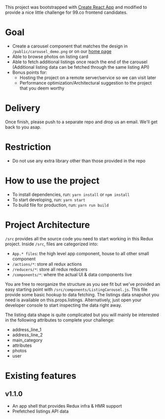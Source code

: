 This project was bootstrapped with [Create React App](https://github.com/facebookincubator/create-react-app) and modified to provide a nice little challenge for 99.co frontend candidates.

# Goal
- Create a carousel component that matches the design in `/public/carousel_demo.png` or on our [home page](https://www.99.co)
- Able to browse photos on listing card
- Able to fetch additional listings once reach the end of the carousel (Additional listing data can be fetched through the same listing API)
- Bonus points for:
  - Hosting the project on a remote server/service so we can visit later
  - Performance optimization/Architectural suggestion to the project that you deem worthy

# Delivery
Once finish, please push to a separate repo and drop us an email. We'll get back to you asap.

# Restriction
- Do not use any extra library other than those provided in the repo

# How to use the project
- To install dependencies, run: `yarn install` or `npm install`
- To start developing, run: `yarn start`
- To build file for production, run: `yarn run build`

# Project Architecture
`/src` provides all the source code you need to start working in this Redux project.
Inside `/src`, files are categorized into:
- `App.* files`: the high level app component, house to all other small component
- `/actions/*`: store all redux actions
- `/reducers/*`: store all redux reducers
- `/components/*`: where the actual UI & data components live

You are free to reorganize the structure as you see fit but we've provided an easy starting point with `/src/components/ListingCarousel.js`. This file provide some basic hookup to data fetching. The listings data snapshot you need is available on this.props.listings. Alternatively, just open your developer console to start inspecting the data right away.

The listing data shape is quite complicated but you will mainly be interested in the following attributes to complete your challenge:
- address_line_1
- address_line_2
- main_category
- attributes
- photos
- user

# Existing features
## v1.1.0
- An app shell that provides Redux infra & HMR support
- Prefetched listings API data
